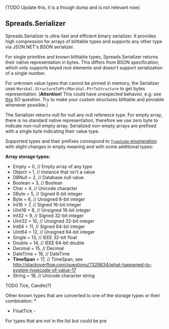 ﻿(TODO Update this, it is a though dump and is not relevant now)

Spreads.Serializer
------------------

Spreads.Serializer is ultra-fast and efficient binary serializer. It provides high compression for arrays of blittable types
and supports any other type via JSON.NET's BSON serializer.

For single primitive and known blittable types, Spreads.Serializer returns their native representation in bytes. This differs from
BSON specification, which only supports keyed root elements and doesn't support serialization of a single number.

For unknown value types that cannot be pinned in memory, the Serializer uses `Marshal.StructureToPtr`/`Marshal.PtrToStructure` to get 
bytes representation. (**Attention!** This could have unexpected behavior, e.g. see [this](http://stackoverflow.com/questions/31293457/marshal-structuretoptr-ptrtostructure-rounds-datetime-field) SO question. 
Try to make your custom structures blittable and pinnable whenever possible.)

The Serializer returns null for null any null reference type. For empty array, there is no standard native representation, therefore 
we use zero byte to indicate non-null empty array. Serialized non-empty arrays are prefixed with a single byte indicating their value
type.

Supported types and their prefixes correspond to [`TypeCode` enumeration](https://msdn.microsoft.com/en-us/library/system.typecode(v=vs.110).aspx) 
with slight changes in empty meaning and with some additional types:

**Array storage types:**

* Empty = 0,          // Empty array of any type
* Object = 1,         // Instance that isn't a value
* DBNull = 2,         // Database null value
* Boolean = 3,        // Boolean
* Char = 4,           // Unicode character
* SByte = 5,          // Signed 8-bit integer
* Byte = 6,           // Unsigned 8-bit integer
* Int16 = 7,          // Signed 16-bit integer
* UInt16 = 8,         // Unsigned 16-bit integer
* Int32 = 9,          // Signed 32-bit integer
* UInt32 = 10,        // Unsigned 32-bit integer
* Int64 = 11,         // Signed 64-bit integer
* UInt64 = 12,        // Unsigned 64-bit integer
* Single = 13,        // IEEE 32-bit float
* Double = 14,        // IEEE 64-bit double
* Decimal = 15,       // Decimal
* DateTime = 16,      // DateTime
* **TimeSpan** = 17,      // TimeSpan, see http://stackoverflow.com/questions/7329834/what-happened-to-system-typecode-of-value-17
* String = 18,        // Unicode character string

TODO Tick, Candle(?)

Other known types that are converted to one of the storage types or their combination:
* 
* FloatTick - 

For types that are not in the list but could be pre


